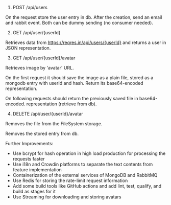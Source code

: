 1. POST /api/users

On the request store the user entry in db. After the creation, send an email and rabbit event. Both can be dummy sending (no consumer needed).

2. GET /api/user/{userId}

Retrieves data from https://reqres.in/api/users/{userId} and returns a user in JSON representation.

3. GET /api/user/{userId}/avatar

Retrieves image by 'avatar' URL.

On the first request it should save the image as a plain file, stored as a mongodb entry with userId and hash. Return its base64-encoded representation.

On following requests should return the previously saved file in base64-encoded. representation (retrieve from db).

4. DELETE /api/user/{userId}/avatar

Removes the file from the FileSystem storage.

Removes the stored entry from db.

Further Improvements:
- Use bcrypt for hash operation in high load production for processing the requests faster
- Use i18n and Crowdin platforms to separate the text contents from feature implementation
- Containerization of the external services of MongoDB and RabbitMQ
- Use Redis for storing the rate-limit request information
- Add some build tools like GitHub actions and add lint, test, qualify, and build as stages for it
- Use Streaming for downloading and storing avatars